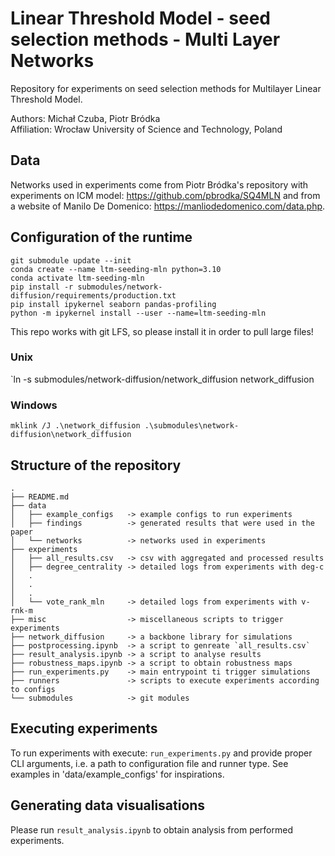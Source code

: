 # Linear Threshold Model - seed selection methods - Multi Layer Networks

Repository for experiments on seed selection methods for Multilayer Linear 
Threshold Model.

Authors: Michał Czuba, Piotr Bródka  
Affiliation: Wrocław University of Science and Technology, Poland

## Data

Networks used in experiments come from Piotr Bródka's repository with experiments
on ICM model: https://github.com/pbrodka/SQ4MLN and from a website of
Manilo De Domenico: https://manliodedomenico.com/data.php.

## Configuration of the runtime

```
git submodule update --init
conda create --name ltm-seeding-mln python=3.10
conda activate ltm-seeding-mln
pip install -r submodules/network-diffusion/requirements/production.txt
pip install ipykernel seaborn pandas-profiling
python -m ipykernel install --user --name=ltm-seeding-mln
```

This repo works with git LFS, so please install it in order to pull large files!

### Unix

`ln -s submodules/network-diffusion/network_diffusion network_diffusion

### Windows

`mklink /J .\network_diffusion .\submodules\network-diffusion\network_diffusion`


## Structure of the repository
```
.
├── README.md
├── data
│   ├── example_configs   -> example configs to run experiments
│   ├── findings          -> generated results that were used in the paper
│   └── networks          -> networks used in experiments
├── experiments
│   ├── all_results.csv   -> csv with aggregated and processed results
│   ├── degree_centrality -> detailed logs from experiments with deg-c
│   .
│   .
│   .
│   └── vote_rank_mln     -> detailed logs from experiments with v-rnk-m
├── misc                  -> miscellaneous scripts to trigger experiments
├── network_diffusion     -> a backbone library for simulations
├── postprocessing.ipynb  -> a script to genreate `all_results.csv`
├── result_analysis.ipynb -> a script to analyse results
├── robustness_maps.ipynb -> a script to obtain robustness maps
├── run_experiments.py    -> main entrypoint ti trigger simulations
├── runners               -> scripts to execute experiments according to configs
└── submodules            -> git modules
```

## Executing experiments

To run experiments with execute: `run_experiments.py` and provide proper CLI
arguments, i.e. a path to configuration file and runner type. See examples in
'data/example_configs' for inspirations. 

## Generating data visualisations

Please run `result_analysis.ipynb` to obtain analysis from performed 
experiments.
